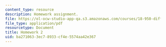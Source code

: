 ```yaml
---
content_type: resource
description: Homework assignment.
file: https://ol-ocw-studio-app-qa.s3.amazonaws.com/courses/18-950-differential-geometry-fall-2008/ba2710633ec78933cf4e5574aa42e367_homework2.pdf
file_type: application/pdf
resourcetype: Document
title: Homework 2
uid: ba271063-3ec7-8933-cf4e-5574aa42e367
---
```

